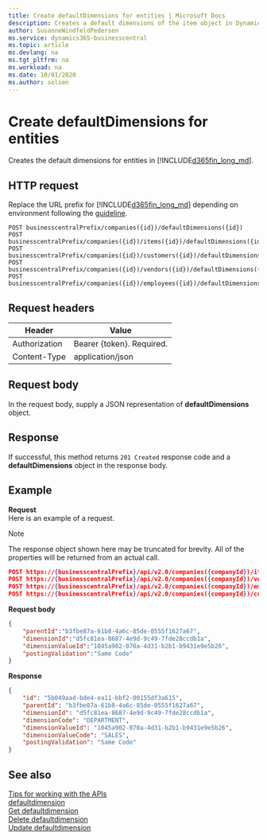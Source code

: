 ```yaml
---
title: Create defaultDimensions for entities | Microsoft Docs
description: Creates a default dimensions of the item object in Dynamics 365 Business Central.
author: SusanneWindfeldPedersen
ms.service: dynamics365-businesscentral
ms.topic: article
ms.devlang: na
ms.tgt_pltfrm: na
ms.workload: na
ms.date: 10/01/2020
ms.author: solsen
---
```


# Create defaultDimensions for entities
Creates the default dimensions for entities in [!INCLUDE[d365fin_long_md](../../includes/d365fin_long_md.md)].

## HTTP request
Replace the URL prefix for [!INCLUDE[d365fin_long_md](../../includes/d365fin_long_md.md)] depending on environment following the [guideline](../../v2.0/endpoints-apis-for-dynamics.md).
```
POST businesscentralPrefix/companies({id})/defaultDimensions({id})
POST businesscentralPrefix/companies({id})/items({id})/defaultDimensions({id})
POST businesscentralPrefix/companies({id})/customers({id})/defaultDimensions({id})
POST businesscentralPrefix/companies({id})/vendors({id})/defaultDimensions({id})
POST businesscentralPrefix/companies({id})/employees({id})/defaultDimensions({id})
```

## Request headers

|Header         |Value                    |
|---------------|-------------------------|
|Authorization  |Bearer {token}. Required.|
|Content-Type   |application/json         |

## Request body
In the request body, supply a JSON representation of **defaultDimensions** object.

## Response
If successful, this method returns ```201 Created``` response code and a **defaultDimensions** object in the response body.

## Example

**Request**  
Here is an example of a request.

> [!NOTE]  
> The response object shown here may be truncated for brevity. All of the properties will be returned from an actual call.

```json
POST https://{businesscentralPrefix}/api/v2.0/companies({companyId})/items({itemId})/defaultDimensions
POST https://{businesscentralPrefix}/api/v2.0/companies({companyId})/vendors({vendorId})/defaultDimensions
POST https://{businesscentralPrefix}/api/v2.0/companies({companyId})/employees({employeeId})/defaultDimensions
POST https://{businesscentralPrefix}/api/v2.0/companies({companyId})/customers({customerId})/defaultDimensions

```

**Request body**

```json
{
    "parentId":"b3fbe87a-61b8-4a6c-85de-0555f1627a67",
    "dimensionId":"d5fc81ea-8687-4e9d-9c49-7fde28ccdb1a",
    "dimensionValueId":"1045a902-070a-4d31-b2b1-b9431e9e5b26",
    "postingValidation":"Same Code"
}
```
**Response**

```json
{
    "id": "5b049aad-bde4-ea11-bbf2-00155df3a615",
    "parentId": "b3fbe87a-61b8-4a6c-85de-0555f1627a67",
    "dimensionId": "d5fc81ea-8687-4e9d-9c49-7fde28ccdb1a",
    "dimensionCode": "DEPARTMENT",
    "dimensionValueId": "1045a902-070a-4d31-b2b1-b9431e9e5b26",
    "dimensionValueCode": "SALES",
    "postingValidation": "Same Code"
}
```

## See also
[Tips for working with the APIs](/dynamics365/business-central/dev-itpro/developer/devenv-connect-apps-tips)    
[defaultdimension](../resources/dynamics_defaultdimension.md)    
[Get defaultdimension](../api/dynamics_defaultdimension_Get.md)    
[Delete defaultdimension](../api/dynamics_defaultdimension_Delete.md)    
[Update defaultdimension](../api/dynamics_defaultdimension_Update.md)    
